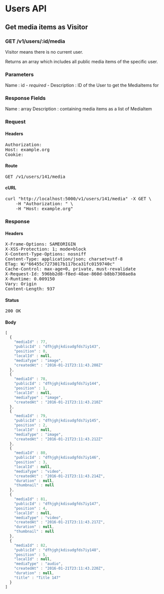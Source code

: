 # Users API

## Get media items as Visitor

### GET /v1/users/:id/media

Visitor means there is no current user.

Returns an array which includes all public media items of the specific user.

### Parameters

Name : id *- required -*
Description : ID of the User to get the MediaItems for


### Response Fields

Name : array
Description : containing media items as a list of MediaItem

### Request

#### Headers

<pre>Authorization: 
Host: example.org
Cookie: </pre>

#### Route

<pre>GET /v1/users/141/media</pre>

#### cURL

<pre class="request">curl &quot;http://localhost:5000/v1/users/141/media&quot; -X GET \
	-H &quot;Authorization: &quot; \
	-H &quot;Host: example.org&quot;</pre>

### Response

#### Headers

<pre>X-Frame-Options: SAMEORIGIN
X-XSS-Protection: 1; mode=block
X-Content-Type-Options: nosniff
Content-Type: application/json; charset=utf-8
ETag: W/&quot;66455c7273017b117bca31fc0159740c&quot;
Cache-Control: max-age=0, private, must-revalidate
X-Request-Id: 596bb2d8-f8ed-48ae-860d-b8bb7308ae8a
X-Runtime: 0.009150
Vary: Origin
Content-Length: 937</pre>

#### Status

<pre>200 OK</pre>

#### Body

```javascript
[
  {
    "mediaId" : 77,
    "publicId" : "dfhjghjkdisudgfds7iy143",
    "position" : 0,
    "localId" : null,
    "mediaType" : "image",
    "createdAt" : "2016-01-21T23:11:43.208Z"
  },
  {
    "mediaId" : 78,
    "publicId" : "dfhjghjkdisudgfds7iy144",
    "position" : 1,
    "localId" : null,
    "mediaType" : "image",
    "createdAt" : "2016-01-21T23:11:43.210Z"
  },
  {
    "mediaId" : 79,
    "publicId" : "dfhjghjkdisudgfds7iy145",
    "position" : 2,
    "localId" : null,
    "mediaType" : "image",
    "createdAt" : "2016-01-21T23:11:43.212Z"
  },
  {
    "mediaId" : 80,
    "publicId" : "dfhjghjkdisudgfds7iy146",
    "position" : 3,
    "localId" : null,
    "mediaType" : "video",
    "createdAt" : "2016-01-21T23:11:43.214Z",
    "duration" : null,
    "thumbnail" : null
  },
  {
    "mediaId" : 81,
    "publicId" : "dfhjghjkdisudgfds7iy147",
    "position" : 4,
    "localId" : null,
    "mediaType" : "video",
    "createdAt" : "2016-01-21T23:11:43.217Z",
    "duration" : null,
    "thumbnail" : null
  },
  {
    "mediaId" : 82,
    "publicId" : "dfhjghjkdisudgfds7iy148",
    "position" : 5,
    "localId" : null,
    "mediaType" : "audio",
    "createdAt" : "2016-01-21T23:11:43.220Z",
    "duration" : null,
    "title" : "Title 147"
  }
]
```

